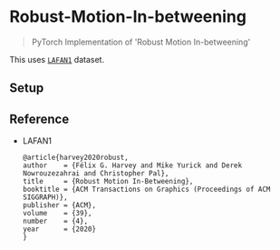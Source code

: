 # Robust-Motion-In-betweening
> PyTorch Implementation of 'Robust Motion In-betweening'


This uses [`LAFAN1`](https://github.com/ubisoft/ubisoft-laforge-animation-dataset) dataset.

## Setup

## Reference

* LAFAN1
  ```
  @article{harvey2020robust,
  author    = {Félix G. Harvey and Mike Yurick and Derek Nowrouzezahrai and Christopher Pal},
  title     = {Robust Motion In-Betweening},
  booktitle = {ACM Transactions on Graphics (Proceedings of ACM SIGGRAPH)},
  publisher = {ACM},
  volume    = {39},
  number    = {4},
  year      = {2020}
  }
  ```
